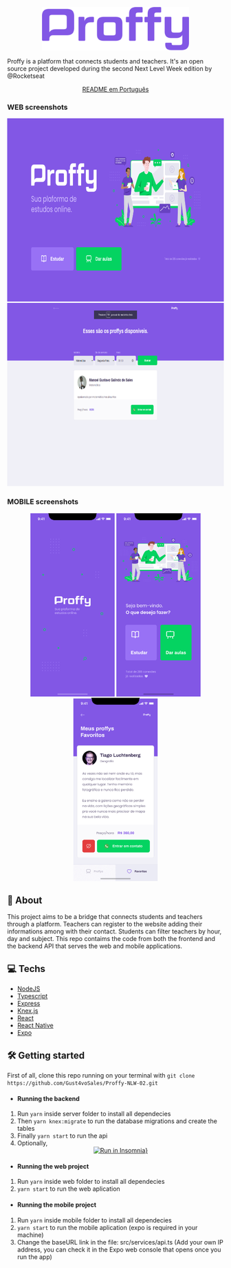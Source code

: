 <div align="center">
<img src="https://github.com/Gust4voSales/Proffy-NLW-02/blob/master/.github/logo.png?raw=true" alt="icon" height="100">
</div>

<p>Proffy is a platform that connects students and teachers. It's an open source project developed during the second Next Level Week edition by @Rocketseat</p>

<p align="center">
    <a href="README-pt.md">README em Português</a>
</p>


<h3>WEB screenshots</h3>
<div align="center">
  <img src="https://github.com/Gust4voSales/Proffy-NLW-02/blob/master/.github/web-landing.png?raw=true" alt="logo" height="425">
  <img src="https://github.com/Gust4voSales/Proffy-NLW-02/blob/master/.github/web-proffys.png?raw=true" alt="logo" height="425">
</div>

<h3>MOBILE screenshots</h3>
<div align="center">
  <img src="https://github.com/Gust4voSales/Proffy-NLW-02/blob/master/.github/mobile-splash.png?raw=true" alt="logo" height="425">
  <img src="https://github.com/Gust4voSales/Proffy-NLW-02/blob/master/.github/mobile-home.png?raw=true" alt="logo" height="425">
  <img src="https://github.com/Gust4voSales/Proffy-NLW-02/blob/master/.github/mobile-favoritos.png?raw=true" alt="logo" height="425">
</div>

## 📜 About
This project aims to be a bridge that connects students and teachers through a platform. Teachers can register to the website adding their informations among with their contact. 
Students can filter teachers by hour, day and subject. This repo contaims the code from both the frontend and the backend API that serves the web and mobile applications.

## 💻 Techs
* [NodeJS](https://nodejs.org/en/)
* [Typescript](https://www.typescriptlang.org/) 
* [Express](https://expressjs.com/) 
* [Knex.js](http://knexjs.org/)
* [React](https://reactjs.org/)   
* [React Native](https://reactnative.dev/) 
* [Expo](https://expo.io/)       

## 🛠 Getting started
First of all, clone this repo running on your terminal with ````git clone https://github.com/Gust4voSales/Proffy-NLW-02.git```` 
* #### Running the backend 
1. Run ````yarn```` inside server folder to install all dependecies
2. Then ````yarn knex:migrate```` to run the database migrations and create the tables
3. Finally ````yarn start```` to run the api
4. Optionally, <br/> <div align="center">[![Run in Insomnia}](https://insomnia.rest/images/run.svg)](https://insomnia.rest/run/?label=Ecoleta%20-%20NLW%2301&uri=.github%2FInsomnia_2020-08-16.json) </div>

* #### Running the web project
1. Run ````yarn```` inside web folder to install all dependecies 
2. ````yarn start```` to run the web aplication
* #### Running the mobile project
1. Run ````yarn```` inside mobile folder to install all dependecies
2. ````yarn start```` to run the mobile aplication (expo is required in your machine) 
3. Change the baseURL link in the file: src/services/api.ts (Add your own IP address, you can check it in the Expo web console that opens once you run the app)
